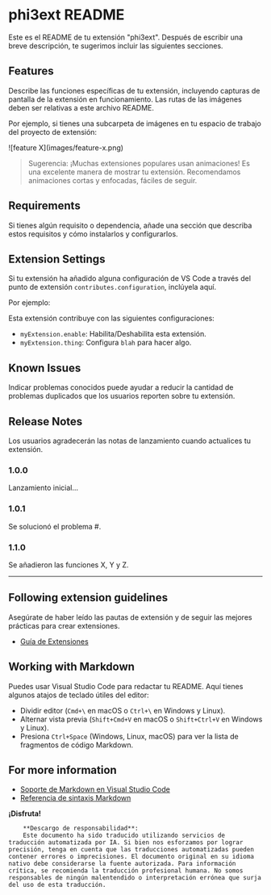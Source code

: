 # phi3ext README

Este es el README de tu extensión "phi3ext". Después de escribir una breve descripción, te sugerimos incluir las siguientes secciones.

## Features

Describe las funciones específicas de tu extensión, incluyendo capturas de pantalla de la extensión en funcionamiento. Las rutas de las imágenes deben ser relativas a este archivo README.

Por ejemplo, si tienes una subcarpeta de imágenes en tu espacio de trabajo del proyecto de extensión:

\!\[feature X\]\(images/feature-x.png\)

> Sugerencia: ¡Muchas extensiones populares usan animaciones! Es una excelente manera de mostrar tu extensión. Recomendamos animaciones cortas y enfocadas, fáciles de seguir.

## Requirements

Si tienes algún requisito o dependencia, añade una sección que describa estos requisitos y cómo instalarlos y configurarlos.

## Extension Settings

Si tu extensión ha añadido alguna configuración de VS Code a través del punto de extensión `contributes.configuration`, inclúyela aquí.

Por ejemplo:

Esta extensión contribuye con las siguientes configuraciones:

* `myExtension.enable`: Habilita/Deshabilita esta extensión.
* `myExtension.thing`: Configura `blah` para hacer algo.

## Known Issues

Indicar problemas conocidos puede ayudar a reducir la cantidad de problemas duplicados que los usuarios reporten sobre tu extensión.

## Release Notes

Los usuarios agradecerán las notas de lanzamiento cuando actualices tu extensión.

### 1.0.0

Lanzamiento inicial...

### 1.0.1

Se solucionó el problema #.

### 1.1.0

Se añadieron las funciones X, Y y Z.

---

## Following extension guidelines

Asegúrate de haber leído las pautas de extensión y de seguir las mejores prácticas para crear extensiones.

* [Guía de Extensiones](https://code.visualstudio.com/api/references/extension-guidelines?WT.mc_id=aiml-137032-kinfeylo)

## Working with Markdown

Puedes usar Visual Studio Code para redactar tu README. Aquí tienes algunos atajos de teclado útiles del editor:

* Dividir editor (`Cmd+\` en macOS o `Ctrl+\` en Windows y Linux).
* Alternar vista previa (`Shift+Cmd+V` en macOS o `Shift+Ctrl+V` en Windows y Linux).
* Presiona `Ctrl+Space` (Windows, Linux, macOS) para ver la lista de fragmentos de código Markdown.

## For more information

* [Soporte de Markdown en Visual Studio Code](https://code.visualstudio.com/docs/languages/markdown?WT.mc_id=aiml-137032-kinfeylo)
* [Referencia de sintaxis Markdown](https://help.github.com/articles/markdown-basics/)

**¡Disfruta!**

        **Descargo de responsabilidad**: 
        Este documento ha sido traducido utilizando servicios de traducción automatizada por IA. Si bien nos esforzamos por lograr precisión, tenga en cuenta que las traducciones automatizadas pueden contener errores o imprecisiones. El documento original en su idioma nativo debe considerarse la fuente autorizada. Para información crítica, se recomienda la traducción profesional humana. No somos responsables de ningún malentendido o interpretación errónea que surja del uso de esta traducción.